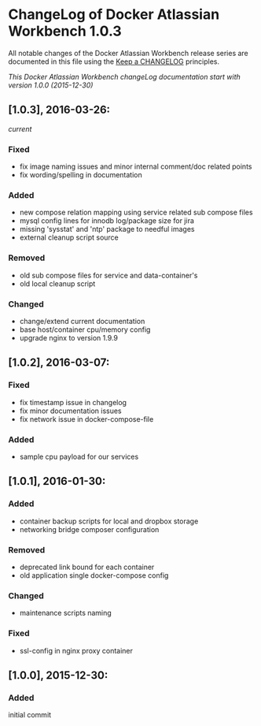 # ChangeLog of Docker Atlassian Workbench 1.0.3

All notable changes of the Docker Atlassian Workbench release series are documented in this file using the [Keep a CHANGELOG](http://keepachangelog.com/) principles.

_This Docker Atlassian Workbench changeLog documentation start with version 1.0.0 (2015-12-30)_

## [1.0.3], 2016-03-26:
_current_

### Fixed

* fix image naming issues and minor internal comment/doc related points
* fix wording/spelling in documentation

### Added

* new compose relation mapping using service related sub compose files
* mysql config lines for innodb log/package size for jira
* missing 'sysstat' and 'ntp' package to needful images
* external cleanup script source

### Removed

* old sub compose files for service and data-container's
* old local cleanup script

### Changed

* change/extend current documentation
* base host/container cpu/memory config
* upgrade nginx to version 1.9.9

## [1.0.2], 2016-03-07:

### Fixed

* fix timestamp issue in changelog
* fix minor documentation issues
* fix network issue in docker-compose-file

### Added

* sample cpu payload for our services

## [1.0.1], 2016-01-30:

### Added

* container backup scripts for local and dropbox storage
* networking bridge composer configuration

### Removed

* deprecated link bound for each container
* old application single docker-compose config

### Changed

* maintenance scripts naming

### Fixed

* ssl-config in nginx proxy container

## [1.0.0], 2015-12-30:

### Added
initial commit